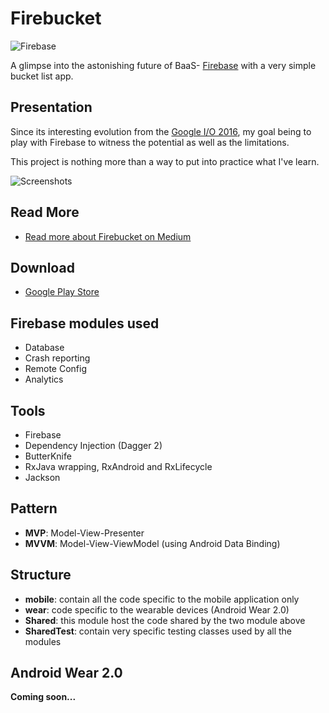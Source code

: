 # Firebucket
![Firebase](https://raw.githubusercontent.com/remychantenay/Firebucket/master/blob/header.jpg)

A glimpse into the astonishing future of BaaS- [Firebase](https://www.firebase.com/) with a very simple bucket list app.

## Presentation
Since its interesting evolution from the [Google I/O 2016](https://developers.googleblog.com/2016/05/firebase-expands-to-become-unified-app.html), my goal being to play with Firebase to witness the potential as well as the limitations.

This project is nothing more than a way to put into practice what I've learn.

![Screenshots](https://raw.githubusercontent.com/remychantenay/Firebucket/master/blob/screenshots.jpg)

## Read More
* [Read more about Firebucket on Medium](https://medium.com/@remy.chantenay/f1r3b4s3-13cf28def122)

## Download
* [Google Play Store](https://play.google.com/store/apps/details?id=com.cremy.firebucket)

## Firebase modules used
* Database
* Crash reporting
* Remote Config
* Analytics

## Tools
* Firebase
* Dependency Injection (Dagger 2)
* ButterKnife
* RxJava wrapping, RxAndroid and RxLifecycle
* Jackson

## Pattern
* **MVP**: Model-View-Presenter
* **MVVM**: Model-View-ViewModel (using Android Data Binding)

## Structure
* **mobile**: contain all the code specific to the mobile application only
* **wear**: code specific to the wearable devices (Android Wear 2.0)
* **Shared**: this module host the code shared by the two module above
* **SharedTest**: contain very specific testing classes used by all the modules

## Android Wear 2.0
__Coming soon...__